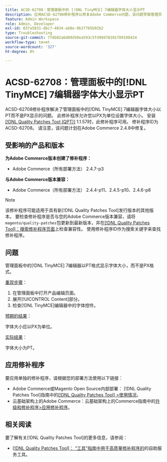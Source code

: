 ```yaml
---
title: ACSD-62708：管理面板中的 [!DNL TinyMCE] 7编辑器字体大小显示PT
description: 应用ACSD-62708修补程序以修复Adobe Commerce问题，该问题导致管理员中的 [!DNL TinyMCE] 7编辑器字体大小显示为PT，而不是PX。 现在，您还可以以PX而不是PT设置字体大小。
feature: Admin Workspace
role: Admin, Developer
exl-id: 037a5831-dbc7-4834-ab8e-9b1f765b92b2
type: Troubleshooting
source-git-commit: 7fdb02a6d89d50ea593c5fd99d78101f89198424
workflow-type: tm+mt
source-wordcount: '327'
ht-degree: 0%

---
```


# ACSD-62708：管理面板中的[!DNL TinyMCE] 7编辑器字体大小显示PT

ACSD-62708修补程序解决了管理面板中的[!DNL TinyMCE] 7编辑器字体大小以PT而不是PX显示的问题。 此修补程序允许您以PX为单位设置字体大小。 安装[[!DNL Quality Patches Tool (QPT)]](/help/tools/quality-patches-tool/quality-patches-tool-to-self-serve-quality-patches.md) 1.1.57时，此修补程序可用。 修补程序ID为ACSD-62708。 请注意，该问题计划在Adobe Commerce 2.4.8中修复。

## 受影响的产品和版本

**为Adobe Commerce版本创建了修补程序：**

* Adobe Commerce（所有部署方法） 2.4.7-p3

**与Adobe Commerce版本兼容：**

* Adobe Commerce（所有部署方法） 2.4.4-p11、2.4.5-p10、2.4.6-p8

>[!NOTE]
>
>该修补程序可能适用于具有新[!DNL Quality Patches Tool]发行版本的其他版本。 要检查修补程序是否与您的Adobe Commerce版本兼容，请将`magento/quality-patches`包更新到最新版本，并在[[!DNL Quality Patches Tool]：搜索修补程序页面](https://experienceleague.adobe.com/tools/commerce-quality-patches/index.html)上检查兼容性。 使用修补程序ID作为搜索关键字来查找修补程序。

## 问题

管理面板中的[!DNL TinyMCE] 7编辑器以PT格式显示字体大小，而不是PX格式。

<u>重现步骤</u>：

1. 在管理面板中打开产品编辑页面。
1. 展开[!UICONTROL Content]部分。
1. 检查[!DNL TinyMCE]编辑器中的字体控件。

<u>预期的结果</u>：

字体大小应以PX为单位。

<u>实际结果</u>：

字体大小为PT。

## 应用修补程序

要应用单独的修补程序，请根据您的部署方法使用以下链接：

* Adobe Commerce或Magento Open Source内部部署： [!DNL Quality Patches Tool]指南中的[[!DNL Quality Patches Tool] >使用情况](/help/tools/quality-patches-tool/usage.md)。
* 云基础架构上的Adobe Commerce：云基础架构上的Commerce指南中的[升级和修补程序>应用修补程序](https://experienceleague.adobe.com/docs/commerce-cloud-service/user-guide/develop/upgrade/apply-patches.html)。

## 相关阅读

要了解有关[!DNL Quality Patches Tool]的更多信息，请参阅：

* [[!DNL Quality Patches Tool]： “工具”指南中用于高质量修补程序的](/help/tools/quality-patches-tool/quality-patches-tool-to-self-serve-quality-patches.md)的自助服务工具。
